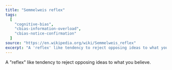 ```yaml
---
title: "Semmelweis reflex"
tags:
  [
    "cognitive-bias",
    "cbias-information-overload",
    "cbias-notice-confirmation"
  ]
source: "https://en.wikipedia.org/wiki/Semmelweis_reflex"
excerpt: "A 'reflex' like tendency to reject opposing ideas to what you believe."
---
```


A "reflex" like tendency to reject opposing ideas to what you believe.



